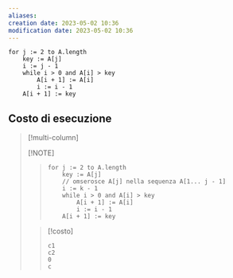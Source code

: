 ```yaml
---
aliases: 
creation date: 2023-05-02 10:36
modification date: 2023-05-02 10:36
---
```


```clike
for j := 2 to A.length
	key := A[j]
	i := j - 1
	while i > 0 and A[i] > key
		A[i + 1] := A[i]
		i := i - 1
	A[i + 1] := key
```

## Costo di esecuzione

> [!multi-column]
>
> [!NOTE]
> > ```clike
> > for j := 2 to A.length
> > 	key := A[j]
> > 	// omserosce A[j] nella sequenza A[1... j - 1]
> > 	i := k - 1
> > 	while i > 0 and A[i] > key
> > 		A[i + 1] := A[i]
> > 		i := i - 1
> > 	A[i + 1] := key
> > ```
> 
>>[!costo]
>>```
>>c1
>>c2
>>0
>>c
>>```